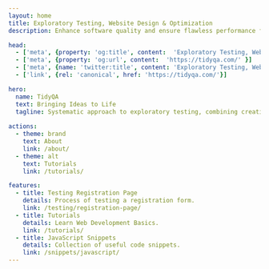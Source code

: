 ```yaml
---
layout: home
title: Exploratory Testing, Website Design & Optimization
description: Enhance software quality and ensure flawless performance for your applications.

head:
  - ['meta', {property: 'og:title', content:  'Exploratory Testing, Website Design & Optimization' }]
  - ['meta', {property: 'og:url', content:  'https://tidyqa.com/' }] 
  - ['meta', {name: 'twitter:title', content: 'Exploratory Testing, Website Design & Optimization'}]
  - ['link', {rel: 'canonical', href: 'https://tidyqa.com/'}]

hero:
  name: TidyQA
  text: Bringing Ideas to Life
  tagline: Systematic approach to exploratory testing, combining creativity, intuition, and structured analysis.
  
actions:
  - theme: brand
    text: About
    link: /about/
  - theme: alt
    text: Tutorials
    link: /tutorials/

features:
  - title: Testing Registration Page
    details: Process of testing a registration form.
    link: /testing/registration-page/
  - title: Tutorials
    details: Learn Web Development Basics.
    link: /tutorials/
  - title: JavaScript Snippets
    details: Collection of useful code snippets.
    link: /snippets/javascript/
---
```

